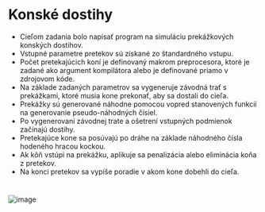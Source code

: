 # Konské dostihy

- Cieľom zadania bolo napísať program na simuláciu prekážkových konských dostihov. 
- Vstupné parametre pretekov sú získané zo štandardného vstupu. 
- Počet pretekajúcich koní je definovaný makrom preprocesora, ktoré je zadané ako argument kompilátora alebo je definované priamo v zdrojovom kóde. 
- Na základe zadaných parametrov sa vygeneruje závodná trať s prekážkami, ktoré musia kone prekonať, aby sa dostali do cieľa. 
- Prekážky sú generované náhodne pomocou vopred stanovených funkcií na generovanie pseudo-náhodných čísiel. 
- Po vygenerovaní závodnej trate a ošetrení vstupných podmienok začínajú dostihy. 
- Pretekajúce kone sa posúvajú po dráhe na základe náhodného čísla hodeného hracou kockou. 
- Ak kôň vstúpi na prekážku, aplikuje sa penalizácia alebo eliminácia koňa z pretekov. 
- Na konci pretekov sa vypíše poradie v akom kone dobehli do cieľa.
#
![image](https://github.com/SimonCanecky/Konske-dostihy/assets/71691945/95d19e5e-c3c2-416e-aa3d-82b7f627bc8f)
